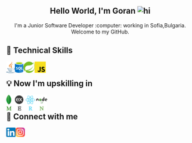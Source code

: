 <h2 align="center">
Hello World, I'm Goran <img src="https://user-images.githubusercontent.com/1303154/88677602-1635ba80-d120-11ea-84d8-d263ba5fc3c0.gif" width="28px" alt="hi">
</h2>

<p align="center">
I'm a Junior Software Developer :computer: working in Sofia,Bulgaria. Welcome to my GitHub.
</p>

## :briefcase: Technical Skills

<img align="left" alt="Java" width="23px" src="https://raw.githubusercontent.com/yolowski96/yolowski96/master/images/java.svg" />
<img align="left" alt="SQL" width="23px" src="https://raw.githubusercontent.com/yolowski96/yolowski96/master/images/SQL.svg" />
<img align="left" alt="Spring" width="30px" src="https://raw.githubusercontent.com/yolowski96/yolowski96/master/images/spring.png" />
<img align="left" alt="JS" width="30px" src="https://raw.githubusercontent.com/yolowski96/yolowski96/master/images/js.png" />

<br />

## :bulb: Now I'm upskilling in

<img align="left" alt="MERN" width="110px" src="https://raw.githubusercontent.com/yolowski96/yolowski96/master/images/MERN.png" />

<br/>

## 🤝 Connect with me

<a href="https://www.linkedin.com/in/goran-yolovski-751267191/"><img align="left" src="https://raw.githubusercontent.com/yolowski96/yolowski96/master/images/linkedin.svg" alt="Goran Yolovski | LinkedIn" width="25px"/></a>
<a href="https://www.instagram.com/yolowski/"><img align="left" src="https://raw.githubusercontent.com/yolowski96/yolowski96/master/images/instagram.svg" alt="Goran Yolovski | Instagram" width="25px"/></a>
